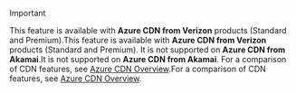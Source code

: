 > [!IMPORTANT]
> <span data-ttu-id="3ad60-101">This feature is available with **Azure CDN from Verizon** products (Standard and Premium).</span><span class="sxs-lookup"><span data-stu-id="3ad60-101">This feature is available with **Azure CDN from Verizon** products (Standard and Premium).</span></span> <span data-ttu-id="3ad60-102">It is not supported on **Azure CDN from Akamai**.</span><span class="sxs-lookup"><span data-stu-id="3ad60-102">It is not supported on **Azure CDN from Akamai**.</span></span>  <span data-ttu-id="3ad60-103">For a comparison of CDN features, see [Azure CDN Overview](../articles/cdn/cdn-overview.md#azure-cdn-features).</span><span class="sxs-lookup"><span data-stu-id="3ad60-103">For a comparison of CDN features, see [Azure CDN Overview](../articles/cdn/cdn-overview.md#azure-cdn-features).</span></span> 
> 
> 

